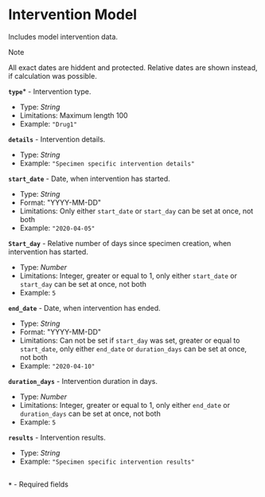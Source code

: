 # Intervention Model
Includes model intervention data.

>[!NOTE]
> All exact dates are hiddent and protected. Relative dates are shown instead, if calculation was possible.

**`type`*** - Intervention type.
- Type: _String_
- Limitations: Maximum length 100
- Example: `"Drug1"`

**`details`** - Intervention details.
- Type: _String_
- Example: `"Specimen specific intervention details"`

**`start_date`** - Date, when intervention has started.
- Type: _String_
- Format: "YYYY-MM-DD"
- Limitations: Only either `start_date` or `start_day` can be set at once, not both
- Example: `"2020-04-05"`

**`Start_day`** - Relative number of days since specimen creation, when intervention has started.
- Type: _Number_
- Limitations: Integer, greater or equal to 1, only either `start_date` or `start_day` can be set at once, not both
- Example: `5`

**`end_date`** - Date, when intervention has ended.
- Type: _String_
- Format: "YYYY-MM-DD"
- Limitations: Can not be set if `start_day` was set, greater or equal to `start_date`, only either `end_date` or `duration_days` can be set at once, not both
- Example: `"2020-04-10"`

**`duration_days`** - Intervention duration in days.
- Type: _Number_
- Limitations: Integer, greater or equal to 1, only either `end_date` or `duration_days` can be set at once, not both
- Example: `5`

**`results`** - Intervention results.
- Type: _String_
- Example: `"Specimen specific intervention results"`

##
**`*`** - Required fields